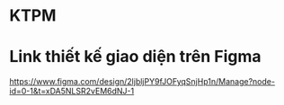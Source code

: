 # KTPM

# Link thiết kế giao diện trên Figma
https://www.figma.com/design/2ljbljPY9fJOFyqSnjHp1n/Manage?node-id=0-1&t=xDA5NLSR2vEM6dNJ-1
